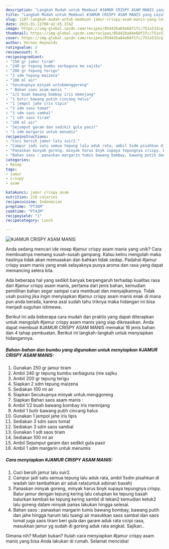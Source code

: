 ```yaml
---
description: "Langkah Mudah untuk Membuat #JAMUR CRISPY ASAM MANIS yang Lezat"
title: "Langkah Mudah untuk Membuat #JAMUR CRISPY ASAM MANIS yang Lezat"
slug: 1107-langkah-mudah-untuk-membuat-jamur-crispy-asam-manis-yang-lezat
date: 2021-01-11T08:42:45.374Z
image: https://img-global.cpcdn.com/recipes/05d42ba84e68f1fc/751x532cq70/jamur-crispy-asam-manis-foto-resep-utama.jpg
thumbnail: https://img-global.cpcdn.com/recipes/05d42ba84e68f1fc/751x532cq70/jamur-crispy-asam-manis-foto-resep-utama.jpg
cover: https://img-global.cpcdn.com/recipes/05d42ba84e68f1fc/751x532cq70/jamur-crispy-asam-manis-foto-resep-utama.jpg
author: Vernon Reynolds
ratingvalue: 5
reviewcount: 9
recipeingredient:
- "250 gr jamur tiram"
- "240 gr tepung bumbu serbaguna me sajiku"
- "200 gr tepung terigu"
- "2 sdm tepung maizena"
- "100 ml air"
- "Secukupnya minyak untukmenggoreng"
- " Bahan saos asam manis "
- "1/2 buah bawang bombay iris memnjang"
- "1 butir bawang putih cincang halus"
- "1 jempol jahe iris tipis"
- "3 sdm saos tomat"
- "3 sdm saos sambal"
- "1 sdt saos tiram"
- "100 ml air"
- "Sejumput garam dan sedikit gula pasir"
- "1 sdm margarin untuk menumis"
recipeinstructions:
- "Cuci bersih jamur lalu suir2."
- "Campur jadi satu semua tepung lalu aduk rata, ambil 5sdm pisahkan di wadah lain tambahkan air aduk rata(untuk adonan basah)"
- "Panaskan minyak goreng, minyak harus bnyk supaya tepungnya crispy. Balur jamur dengan tepung kering lalu celupkan ke tepung basah balurkan kembali ke tepung kering sambil di tekan2 kemudian ketuk2 lalu goreng dalam minyak panas lakukan hingga selesai."
- "Bahan saos : panaskan margarin tumis bawang bombay, bawang putih dan jahe hingga harum lalu tuangi air masukkan saos sambal dan saos tomat juga saos tiram beri gula dan garam aduk rata cicipi rasa, masukkan jamur yg sudah di goreng aduk rata angkat. Sajikan.."
categories:
- Resep
tags:
- jamur
- crispy
- asam

katakunci: jamur crispy asam 
nutrition: 210 calories
recipecuisine: Indonesian
preptime: "PT36M"
cooktime: "PT42M"
recipeyield: "1"
recipecategory: Lunch

---
```



![#JAMUR CRISPY ASAM MANIS](https://img-global.cpcdn.com/recipes/05d42ba84e68f1fc/751x532cq70/jamur-crispy-asam-manis-foto-resep-utama.jpg)

Anda sedang mencari ide resep #jamur crispy asam manis yang unik? Cara membuatnya memang susah-susah gampang. Kalau keliru mengolah maka hasilnya tidak akan memuaskan dan bahkan tidak sedap. Padahal #jamur crispy asam manis yang enak selayaknya punya aroma dan rasa yang dapat memancing selera kita.



Ada beberapa hal yang sedikit banyak berpengaruh terhadap kualitas rasa dari #jamur crispy asam manis, pertama dari jenis bahan, kemudian pemilihan bahan segar sampai cara membuat dan menyajikannya. Tidak usah pusing jika ingin menyiapkan #jamur crispy asam manis enak di mana pun anda berada, karena asal sudah tahu triknya maka hidangan ini bisa menjadi suguhan istimewa.


Berikut ini ada beberapa cara mudah dan praktis yang dapat diterapkan untuk mengolah #jamur crispy asam manis yang siap dikreasikan. Anda dapat membuat #JAMUR CRISPY ASAM MANIS memakai 16 jenis bahan dan 4 tahap pembuatan. Berikut ini langkah-langkah untuk menyiapkan hidangannya.

<!--inarticleads1-->

##### Bahan-bahan dan bumbu yang digunakan untuk menyiapkan #JAMUR CRISPY ASAM MANIS:

1. Gunakan 250 gr jamur tiram
1. Ambil 240 gr tepung bumbu serbaguna (me sajiku
1. Ambil 200 gr tepung terigu
1. Siapkan 2 sdm tepung maizena
1. Sediakan 100 ml air
1. Siapkan Secukupnya minyak untuk.menggoreng
1. Siapkan  Bahan saos asam manis :
1. Ambil 1/2 buah bawang bombay iris memnjang
1. Ambil 1 butir bawang putih cincang halus
1. Gunakan 1 jempol jahe iris tipis
1. Sediakan 3 sdm saos tomat
1. Sediakan 3 sdm saos sambal
1. Gunakan 1 sdt saos tiram
1. Sediakan 100 ml air
1. Ambil Sejumput garam dan sedikit gula pasir
1. Ambil 1 sdm margarin untuk menumis




<!--inarticleads2-->

##### Cara menyiapkan #JAMUR CRISPY ASAM MANIS:

1. Cuci bersih jamur lalu suir2.
1. Campur jadi satu semua tepung lalu aduk rata, ambil 5sdm pisahkan di wadah lain tambahkan air aduk rata(untuk adonan basah)
1. Panaskan minyak goreng, minyak harus bnyk supaya tepungnya crispy. Balur jamur dengan tepung kering lalu celupkan ke tepung basah balurkan kembali ke tepung kering sambil di tekan2 kemudian ketuk2 lalu goreng dalam minyak panas lakukan hingga selesai.
1. Bahan saos : panaskan margarin tumis bawang bombay, bawang putih dan jahe hingga harum lalu tuangi air masukkan saos sambal dan saos tomat juga saos tiram beri gula dan garam aduk rata cicipi rasa, masukkan jamur yg sudah di goreng aduk rata angkat. Sajikan..




Gimana nih? Mudah bukan? Itulah cara menyiapkan #jamur crispy asam manis yang bisa Anda lakukan di rumah. Selamat mencoba!
